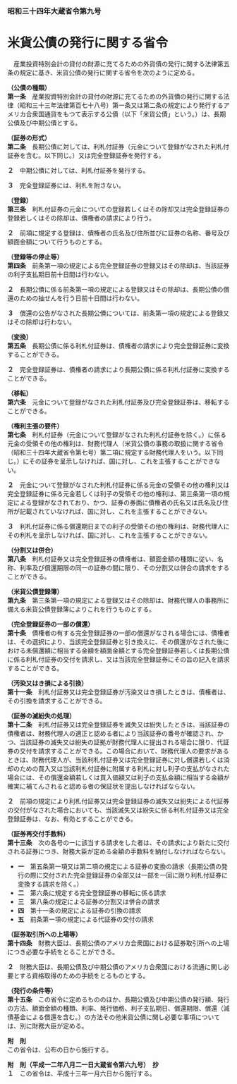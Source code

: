 ### 昭和三十四年大蔵省令第九号  
# 米貨公債の発行に関する省令  
　産業投資特別会計の貸付の財源に充てるための外貨債の発行に関する法律第五条の規定に基き、米貨公債の発行に関する省令を次のように定める。  
  
**（公債の種類）**  
**第一条**　産業投資特別会計の貸付の財源に充てるための外貨債の発行に関する法律（昭和三十三年法律第百七十八号）第一条又は第二条の規定により発行するアメリカ合衆国通貨をもつて表示する公債（以下「米貨公債」という。）は、長期公債及び中期公債とする。  
  
**（証券の形式）**  
**第二条**　長期公債に対しては、利札付証券（元金について登録がなされた利札付証券を含む。以下同じ。）又は完全登録証券を発行する。  
  
**２**　中期公債に対しては、利札付証券を発行する。  
  
**３**　完全登録証券には、利札を附さない。  
  
**（登録）**  
**第三条**　利札付証券の元金についての登録若しくはその除却又は完全登録証券の登録若しくはその除却は、債権者の請求により行う。  
  
**２**　前項に規定する登録は、債権者の氏名及び住所並びに証券の名称、番号及び額面金額について行うものとする。  
  
**（登録等の停止等）**  
**第四条**　前条第一項の規定による完全登録証券の登録又はその除却は、当該証券の利子支払期日前十日間は行わない。  
  
**２**　長期公債に係る前条第一項の規定による登録又はその除却は、長期公債の償還のための抽せんを行う日前十日間は行わない。  
  
**３**　償還の公告がなされた長期公債については、前条第一項の規定による登録又はその除却は行わない。  
  
**（変換）**  
**第五条**　長期公債に係る利札付証券は、債権者の請求により完全登録証券に変換することができる。  
  
**２**　完全登録証券は、債権者の請求により長期公債に係る利札付証券に変換することができる。  
  
**（移転）**  
**第六条**　元金について登録がなされた利札付証券及び完全登録証券は、移転することができる。  
  
**（権利主張の要件）**  
**第七条**　利札付証券（元金について登録がなされた利札付証券を除く。）に係る元金の受領その他の権利は、財務代理人（米貨公債の事務の取扱に関する省令（昭和三十四年大蔵省令第七号）第二項に規定する財務代理人をいう。以下同じ。）にその証券を呈示しなければ、国に対し、これを主張することができない。  
  
**２**　元金について登録がなされた利札付証券に係る元金の受領その他の権利又は完全登録証券に係る元金若しくは利子の受領その他の権利は、第三条第一項の規定による登録がなされており、かつ、証券の券面に債権者の氏名又は氏名及び住所が記載されていなければ、国に対し、これを主張することができない。  
  
**３**　利札付証券に係る償還期日までの利子の受領その他の権利は、財務代理人にその利札を呈示しなければ、国に対し、これを主張することができない。  
  
**（分割又は併合）**  
**第八条**　利札付証券又は完全登録証券の債権者は、額面金額の種類に従い、名称、利率及び償還期限の同一の証券の間に限り、その分割又は併合の請求をすることができる。  
  
**（米貨公債登録簿）**  
**第九条**　第三条第一項の規定による登録又はその除却は、財務代理人の事務所に備える米貨公債登録簿によりこれを行うものとする。  
  
**（完全登録証券の一部の償還）**  
**第十条**　債権者の有する完全登録証券の一部の償還がなされる場合には、債権者は、その選択により、当該完全登録証券と引き換えに、その償還がなされた後における未償還額に相当する金額を額面金額とする完全登録証券若しくは長期公債に係る利札付証券の交付を請求し、又は当該完全登録証券にその旨の記入を請求することができる。  
  
**（汚染又はき損による引換）**  
**第十一条**　利札付証券又は完全登録証券が汚染又はき損したときは、債権者は、その引換を請求することができる。  
  
**（証券の滅紛失の処理）**  
**第十二条**　利札付証券又は完全登録証券を滅失又は紛失したときは、当該証券の債権者は、財務代理人の適正と認める者により当該証券の番号が確認され、かつ、当該証券の滅失又は紛失の証拠が財務代理人に提出される場合に限り、代証券の交付を請求することができる。この場合において、財務代理人の要求があるときは、財務代理人が、当該利札付証券又は完全登録証券に対し償還若しくは消却のための買入又は当該利札付証券に附属する利札に対し利子の支払がなされた場合には、その償還金額若しくは買入価額又は利子の支払金額に相当する金額が確実に補てんされると認める者の保証状を提出しなければならない。  
  
**２**　前項の規定により利札付証券又は完全登録証券の滅失又は紛失による代証券の交付がなされた場合においても、当該滅失又は紛失に係る利札付証券又は完全登録証券は、なお、有効とすることができる。  
  
**（証券再交付手数料）**  
**第十三条**　次の各号の一に該当する請求をした者は、その請求により新たに交付される証券につき、財務大臣が定める金額の手数料を納付しなければならない。  
* **一**　第五条第一項又は第二項の規定による証券の変換の請求（長期公債の発行の際に交付された完全登録証券の全部又は一部を一回に限り利札付証券に変換する請求を除く。）  
* **二**　第六条に規定する完全登録証券の移転に係る請求  
* **三**　第八条の規定による証券の分割又は併合の請求  
* **四**　第十一条の規定による証券の引換の請求  
* **五**　前条第一項の規定による代証券の交付の請求  
  
**（証券取引所への上場等）**  
**第十四条**　財務大臣は、長期公債のアメリカ合衆国における証券取引所への上場につき必要な手続をとることができる。  
  
**２**　財務大臣は、長期公債及び中期公債のアメリカ合衆国における流通に関し必要とする資格取得のための手続をとるものとする。  
  
**（発行の条件等）**  
**第十五条**　この省令に定めるもののほか、長期公債及び中期公債の発行額、発行の方法、額面金額の種類、利率、発行価格、利子支払期日、償還期限、償還（減債基金による償還を含む。）の方法その他米貨公債に関し必要な事項については、別に財務大臣が定める。  
  
**附　則**  
この省令は、公布の日から施行する。  
  
**附　則（平成一二年八月二一日大蔵省令第六九号）　抄**  
**１**　この省令は、平成十三年一月六日から施行する。  
  
